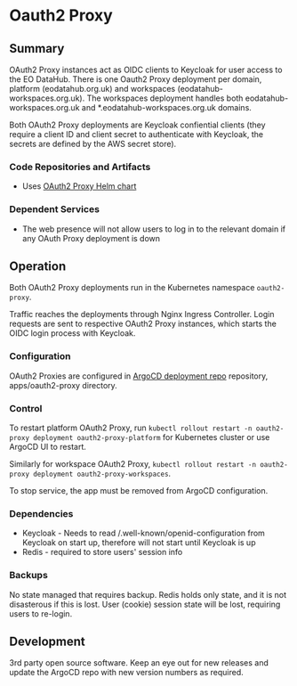 # Oauth2 Proxy

## Summary

OAuth2 Proxy instances act as OIDC clients to Keycloak for user access to the EO DataHub. There is one Oauth2 Proxy deployment per domain, platform (eodatahub.org.uk) and workspaces (eodatahub-workspaces.org.uk). The workspaces deployment handles both eodatahub-workspaces.org.uk and \*.eodatahub-workspaces.org.uk domains.

Both OAuth2 Proxy deployments are Keycloak confiential clients (they require a client ID and client secret to authenticate with Keycloak, the secrets are defined by the AWS secret store).

### Code Repositories and Artifacts

- Uses [OAuth2 Proxy Helm chart](https://artifacthub.io/packages/helm/oauth2-proxy/oauth2-proxy)

### Dependent Services

- The web presence will not allow users to log in to the relevant domain if any OAuth Proxy deployment is down

## Operation

Both OAuth2 Proxy deployments run in the Kubernetes namespace `oauth2-proxy`.

Traffic reaches the deployments through Nginx Ingress Controller. Login requests are sent to respective OAuth2 Proxy instances, which starts the OIDC login process with Keycloak.

### Configuration

OAuth2 Proxies are configured in [ArgoCD deployment repo](https://github.com/EO-DataHub/eodhp-argocd-deployment) repository, apps/oauth2-proxy directory.

### Control

To restart platform OAuth2 Proxy, run `kubectl rollout restart -n oauth2-proxy deployment oauth2-proxy-platform` for Kubernetes cluster or use ArgoCD UI to restart.

Similarly for workspace OAuth2 Proxy, `kubectl rollout restart -n oauth2-proxy deployment oauth2-proxy-workspaces`.

To stop service, the app must be removed from ArgoCD configuration.

### Dependencies

- Keycloak - Needs to read /.well-known/openid-configuration from Keycloak on start up, therefore will not start until Keycloak is up
- Redis - required to store users' session info

### Backups

No state managed that requires backup. Redis holds only state, and it is not disasterous if this is lost. User (cookie) session state will be lost, requiring users to re-login.

## Development

3rd party open source software. Keep an eye out for new releases and update the ArgoCD repo with new version numbers as required.
